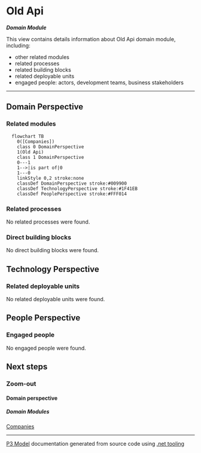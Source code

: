 ﻿
# Old Api

***Domain Module***  

This view contains details information about Old Api domain module, including:
- other related modules
- related processes
- related building blocks
- related deployable units
- engaged people: actors, development teams, business stakeholders  

---



## Domain Perspective


### Related modules

```mermaid
  flowchart TB
    0([Companies])
    class 0 DomainPerspective
    1(Old Api)
    class 1 DomainPerspective
    0---1
    1-->|is part of|0
    1---0
    linkStyle 0,2 stroke:none
    classDef DomainPerspective stroke:#009900
    classDef TechnologyPerspective stroke:#1F41EB
    classDef PeoplePerspective stroke:#FFF014
```

### Related processes

No related processes were found.  

### Direct building blocks

No direct building blocks were found.  

## Technology Perspective


### Related deployable units

No related deployable units were found.  

## People Perspective


### Engaged people

No engaged people were found.  

## Next steps


### Zoom-out


#### Domain perspective


##### Domain Modules

[Companies](../Companies.md)  

---

[P3 Model](https://github.com/P3-model/P3-model) documentation generated from source code using [.net tooling](https://github.com/P3-model/P3-model-dotnet)